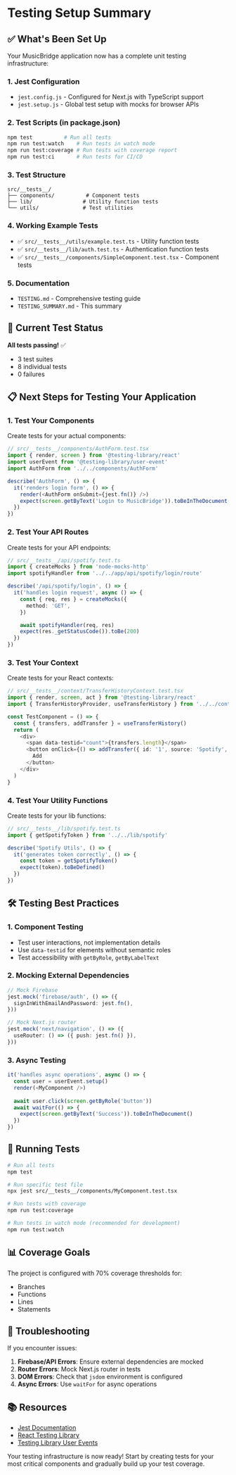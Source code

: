 # Testing Setup Summary

## ✅ What's Been Set Up

Your MusicBridge application now has a complete unit testing infrastructure:

### 1. **Jest Configuration**
- `jest.config.js` - Configured for Next.js with TypeScript support
- `jest.setup.js` - Global test setup with mocks for browser APIs

### 2. **Test Scripts** (in package.json)
```bash
npm test          # Run all tests
npm run test:watch    # Run tests in watch mode
npm run test:coverage # Run tests with coverage report
npm run test:ci       # Run tests for CI/CD
```

### 3. **Test Structure**
```
src/__tests__/
├── components/          # Component tests
├── lib/                # Utility function tests
└── utils/              # Test utilities
```

### 4. **Working Example Tests**
- ✅ `src/__tests__/utils/example.test.ts` - Utility function tests
- ✅ `src/__tests__/lib/auth.test.ts` - Authentication function tests
- ✅ `src/__tests__/components/SimpleComponent.test.tsx` - Component tests

### 5. **Documentation**
- `TESTING.md` - Comprehensive testing guide
- `TESTING_SUMMARY.md` - This summary

## 🎯 Current Test Status

**All tests passing!** ✅
- 3 test suites
- 8 individual tests
- 0 failures

## 📋 Next Steps for Testing Your Application

### 1. **Test Your Components**
Create tests for your actual components:

```typescript
// src/__tests__/components/AuthForm.test.tsx
import { render, screen } from '@testing-library/react'
import userEvent from '@testing-library/user-event'
import AuthForm from '../../components/AuthForm'

describe('AuthForm', () => {
  it('renders login form', () => {
    render(<AuthForm onSubmit={jest.fn()} />)
    expect(screen.getByText('Login to MusicBridge')).toBeInTheDocument()
  })
})
```

### 2. **Test Your API Routes**
Create tests for your API endpoints:

```typescript
// src/__tests__/api/spotify.test.ts
import { createMocks } from 'node-mocks-http'
import spotifyHandler from '../../app/api/spotify/login/route'

describe('/api/spotify/login', () => {
  it('handles login request', async () => {
    const { req, res } = createMocks({
      method: 'GET',
    })

    await spotifyHandler(req, res)
    expect(res._getStatusCode()).toBe(200)
  })
})
```

### 3. **Test Your Context**
Create tests for your React contexts:

```typescript
// src/__tests__/context/TransferHistoryContext.test.tsx
import { render, screen, act } from '@testing-library/react'
import { TransferHistoryProvider, useTransferHistory } from '../../context/TransferHistoryContext'

const TestComponent = () => {
  const { transfers, addTransfer } = useTransferHistory()
  return (
    <div>
      <span data-testid="count">{transfers.length}</span>
      <button onClick={() => addTransfer({ id: '1', source: 'Spotify', destination: 'Apple Music' })}>
        Add
      </button>
    </div>
  )
}
```

### 4. **Test Your Utility Functions**
Create tests for your lib functions:

```typescript
// src/__tests__/lib/spotify.test.ts
import { getSpotifyToken } from '../../lib/spotify'

describe('Spotify Utils', () => {
  it('generates token correctly', () => {
    const token = getSpotifyToken()
    expect(token).toBeDefined()
  })
})
```

## 🛠️ Testing Best Practices

### 1. **Component Testing**
- Test user interactions, not implementation details
- Use `data-testid` for elements without semantic roles
- Test accessibility with `getByRole`, `getByLabelText`

### 2. **Mocking External Dependencies**
```typescript
// Mock Firebase
jest.mock('firebase/auth', () => ({
  signInWithEmailAndPassword: jest.fn(),
}))

// Mock Next.js router
jest.mock('next/navigation', () => ({
  useRouter: () => ({ push: jest.fn() }),
}))
```

### 3. **Async Testing**
```typescript
it('handles async operations', async () => {
  const user = userEvent.setup()
  render(<MyComponent />)
  
  await user.click(screen.getByRole('button'))
  await waitFor(() => {
    expect(screen.getByText('Success')).toBeInTheDocument()
  })
})
```

## 🚀 Running Tests

```bash
# Run all tests
npm test

# Run specific test file
npx jest src/__tests__/components/MyComponent.test.tsx

# Run tests with coverage
npm run test:coverage

# Run tests in watch mode (recommended for development)
npm run test:watch
```

## 📊 Coverage Goals

The project is configured with 70% coverage thresholds for:
- Branches
- Functions  
- Lines
- Statements

## 🔧 Troubleshooting

If you encounter issues:

1. **Firebase/API Errors**: Ensure external dependencies are mocked
2. **Router Errors**: Mock Next.js router in tests
3. **DOM Errors**: Check that `jsdom` environment is configured
4. **Async Errors**: Use `waitFor` for async operations

## 📚 Resources

- [Jest Documentation](https://jestjs.io/docs/getting-started)
- [React Testing Library](https://testing-library.com/docs/react-testing-library/intro/)
- [Testing Library User Events](https://testing-library.com/docs/user-event/intro/)

Your testing infrastructure is now ready! Start by creating tests for your most critical components and gradually build up your test coverage. 